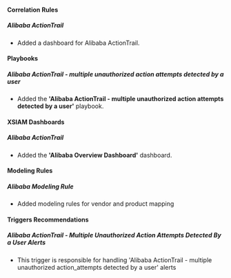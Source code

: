 #### Correlation Rules
##### Alibaba ActionTrail
- Added a dashboard for Alibaba ActionTrail.

#### Playbooks
##### Alibaba ActionTrail - multiple unauthorized action attempts detected by a user
- Added the **'Alibaba ActionTrail - multiple unauthorized action attempts detected by a user'** playbook.

#### XSIAM Dashboards
##### Alibaba ActionTrail
- Added the **'Alibaba Overview Dashboard'** dashboard.

#### Modeling Rules
##### Alibaba Modeling Rule
- Added modeling rules for vendor and product mapping

#### Triggers Recommendations
##### Alibaba ActionTrail - Multiple Unauthorized Action Attempts Detected By a User Alerts
- This trigger is responsible for handling 'Alibaba ActionTrail - multiple unauthorized action_attempts detected by a user' alerts
